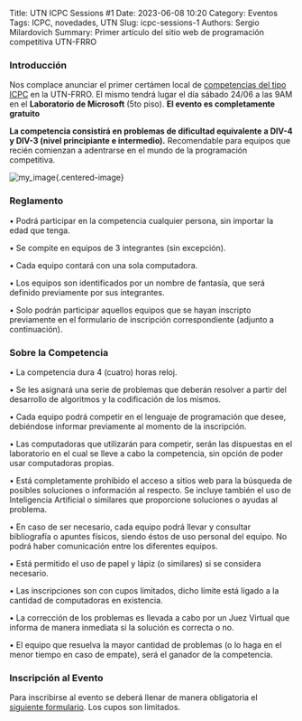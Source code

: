 Title: UTN ICPC Sessions #1
Date: 2023-06-08 10:20
Category: Eventos
Tags: ICPC, novedades, UTN
Slug: icpc-sessions-1
Authors: Sergio Milardovich
Summary: Primer artículo del sitio web de programación competitiva UTN-FRRO

### Introducción

Nos complace anunciar el primer certámen local de [competencias del tipo ICPC](http://wiki.oia.unsam.edu.ar/que-es-icpc) en la UTN-FRRO. El mismo tendrá lugar el día sábado 24/06 a las 9AM en el **Laboratorio de Microsoft** (5to piso). **El evento es completamente gratuito**

**La competencia consistirá en problemas de dificultad equivalente a DIV-4 y DIV-3 (nivel principiante e intermedio).** Recomendable para equipos que recién comienzan a adentrarse en el mundo de la programación competitiva.


![ my_image](../images/banner-icpc-sessions-1.png "Banner de UTN ICPC Sessions #1"){.centered-image}


### Reglamento

• Podrá participar en la competencia cualquier persona, sin importar la edad que tenga.

• Se compite en equipos de 3 integrantes (sin excepción).

• Cada equipo contará con una sola computadora.

• Los equipos son identificados por un nombre de fantasía, que será definido previamente por sus integrantes.

• Solo podrán participar aquellos equipos que se hayan inscripto previamente en el formulario de inscripción correspondiente (adjunto a continuación). 


### Sobre la Competencia
• La competencia dura 4 (cuatro) horas reloj.

• Se les asignará una serie de problemas que deberán resolver a partir del desarrollo de algoritmos y la codificación de los mismos.

• Cada equipo podrá competir en el lenguaje de programación que desee, debiéndose informar previamente al momento de la inscripción.

• Las computadoras que utilizarán para competir, serán las dispuestas en el laboratorio en el cual se lleve a cabo la competencia, sin opción de poder usar computadoras propias.

• Está completamente prohibido el acceso a sitios web para la búsqueda de posibles soluciones o información al respecto. Se incluye también el uso de Inteligencia Artificial o similares que proporcione soluciones o ayudas al problema.

• En caso de ser necesario, cada equipo podrá llevar y consultar bibliografía o apuntes físicos, siendo éstos de uso personal del equipo. No podrá haber comunicación entre los diferentes equipos.

• Está permitido el uso de papel y lápiz (o similares) si se considera necesario.

• Las inscripciones son con cupos limitados, dicho límite está ligado a la cantidad de computadoras en existencia.

• La corrección de los problemas es llevada a cabo por un Juez Virtual que informa de manera inmediata si la solución es correcta o no.

• El equipo que resuelva la mayor cantidad de problemas (o lo haga en el menor tiempo en caso de empate), será el ganador de la competencia.

### Inscripción al Evento
Para inscribirse al evento se deberá llenar de manera obligatoria el [siguiente formulario](https://forms.gle/Huk3kMc4HQsBp2AV7). Los cupos son limitados.